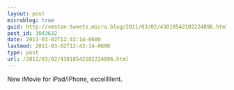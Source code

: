 ```yaml
---
layout: post
microblog: true
guid: http://vmstan-tweets.micro.blog/2011/03/02/43018542102224896.html
post_id: 3043632
date: 2011-03-02T12:43:14-0600
lastmod: 2011-03-02T12:43:14-0600
type: post
url: /2011/03/02/43018542102224896.html
---
```

New iMovie for iPad/iPhone, excelllllent.

